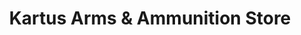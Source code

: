 ---
title: "Kartus Arms & Ammunition Store"
url: /karachi/kartus-arms-und-ammunition-store/
shop: Waffen
---
